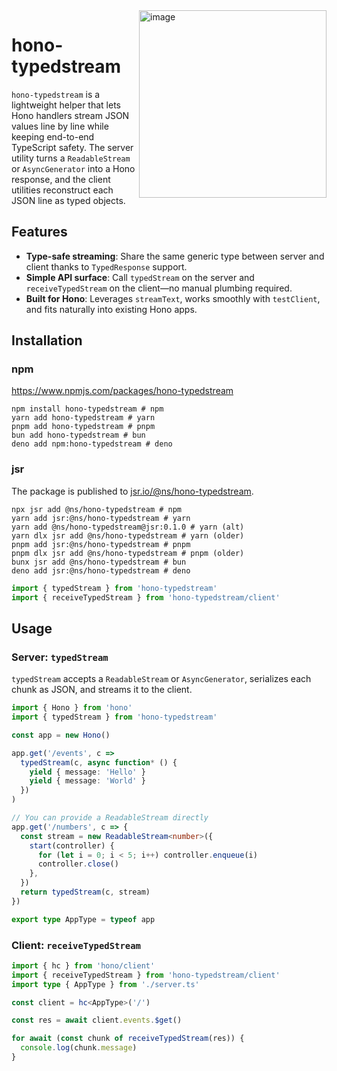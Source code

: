 <img height="300" align="right" alt="image" src="https://github.com/user-attachments/assets/fcff202f-79bf-4028-a54e-5f5e8f9e3e4c" />

# hono-typedstream

`hono-typedstream` is a lightweight helper that lets Hono handlers stream JSON values line by line while keeping end-to-end TypeScript safety. The server utility turns a `ReadableStream` or `AsyncGenerator` into a Hono response, and the client utilities reconstruct each JSON line as typed objects.

## Features

- **Type-safe streaming**: Share the same generic type between server and client thanks to `TypedResponse` support.
- **Simple API surface**: Call `typedStream` on the server and `receiveTypedStream` on the client—no manual plumbing required.
- **Built for Hono**: Leverages `streamText`, works smoothly with `testClient`, and fits naturally into existing Hono apps.

## Installation

### npm

https://www.npmjs.com/packages/hono-typedstream

```
npm install hono-typedstream # npm
yarn add hono-typedstream # yarn
pnpm add hono-typedstream # pnpm
bun add hono-typedstream # bun
deno add npm:hono-typedstream # deno
```

### jsr

The package is published to [jsr.io/@ns/hono-typedstream](https://jsr.io/@ns/hono-typedstream).

```
npx jsr add @ns/hono-typedstream # npm
yarn add jsr:@ns/hono-typedstream # yarn
yarn add @ns/hono-typedstream@jsr:0.1.0 # yarn (alt)
yarn dlx jsr add @ns/hono-typedstream # yarn (older)
pnpm add jsr:@ns/hono-typedstream # pnpm
pnpm dlx jsr add @ns/hono-typedstream # pnpm (older)
bunx jsr add @ns/hono-typedstream # bun
deno add jsr:@ns/hono-typedstream # deno
```

```ts
import { typedStream } from 'hono-typedstream'
import { receiveTypedStream } from 'hono-typedstream/client'
```

## Usage

### Server: `typedStream`

`typedStream` accepts a `ReadableStream` or `AsyncGenerator`, serializes each chunk as JSON, and streams it to the client.

```ts
import { Hono } from 'hono'
import { typedStream } from 'hono-typedstream'

const app = new Hono()

app.get('/events', c =>
  typedStream(c, async function* () {
    yield { message: 'Hello' }
    yield { message: 'World' }
  })
)

// You can provide a ReadableStream directly
app.get('/numbers', c => {
  const stream = new ReadableStream<number>({
    start(controller) {
      for (let i = 0; i < 5; i++) controller.enqueue(i)
      controller.close()
    },
  })
  return typedStream(c, stream)
})

export type AppType = typeof app
```

### Client: `receiveTypedStream`

```ts
import { hc } from 'hono/client'
import { receiveTypedStream } from 'hono-typedstream/client'
import type { AppType } from './server.ts'

const client = hc<AppType>('/')

const res = await client.events.$get()

for await (const chunk of receiveTypedStream(res)) {
  console.log(chunk.message)
}
```

